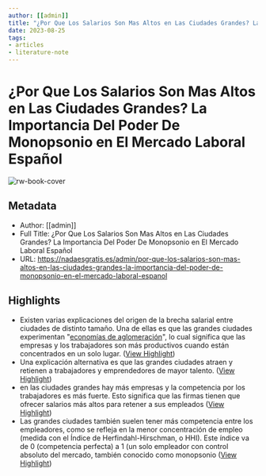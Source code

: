 ```yaml
---
author: [[admin]]
title: "¿Por Que Los Salarios Son Mas Altos en Las Ciudades Grandes? La Importancia Del Poder De Monopsonio en El Mercado Laboral Español"
date: 2023-08-25
tags: 
- articles
- literature-note
---
```

# ¿Por Que Los Salarios Son Mas Altos en Las Ciudades Grandes? La Importancia Del Poder De Monopsonio en El Mercado Laboral Español

![rw-book-cover](https://nadaesgratis.es/wp-content/uploads/imagen_portada-1-300x200.jpeg)

## Metadata
- Author: [[admin]]
- Full Title: ¿Por Que Los Salarios Son Mas Altos en Las Ciudades Grandes? La Importancia Del Poder De Monopsonio en El Mercado Laboral Español
- URL: https://nadaesgratis.es/admin/por-que-los-salarios-son-mas-altos-en-las-ciudades-grandes-la-importancia-del-poder-de-monopsonio-en-el-mercado-laboral-espanol

## Highlights
- Existen varias explicaciones del origen de la brecha salarial entre ciudades de distinto tamaño. Una de ellas es que las grandes ciudades experimentan "[economías de aglomeración](https://nadaesgratis.es/fran-beltran/las-economias-de-aglomeracion-y-la-distribucion-espacial-de-la-poblacion)", lo cual significa que las empresas y los trabajadores son más productivos cuando están concentrados en un solo lugar. ([View Highlight](https://read.readwise.io/read/01grgtncsm5crjkn5jn5752dad))
- Una explicación alternativa es que las grandes ciudades atraen y retienen a trabajadores y emprendedores de mayor talento. ([View Highlight](https://read.readwise.io/read/01grgtntar0ygqcj2zmeseqj06))
- en las ciudades grandes hay más empresas y la competencia por los trabajadores es más fuerte. Esto significa que las firmas tienen que ofrecer salarios más altos para retener a sus empleados ([View Highlight](https://read.readwise.io/read/01grgtqn2by74wpj6hnrx17qpb))
- Las grandes ciudades también suelen tener más competencia entre los empleadores, como se refleja en la menor concentración de empleo (medida con el Índice de Herfindahl-Hirschman, o HHI). Este índice va de 0 (competencia perfecta) a 1 (un solo empleador con control absoluto del mercado, también conocido como monopsonio ([View Highlight](https://read.readwise.io/read/01grgtrt8c8w8789kzyssxpq9q))

